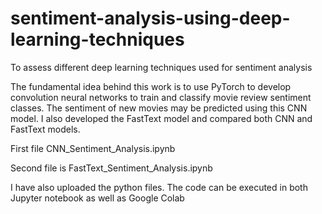 # sentiment-analysis-using-deep-learning-techniques
To assess different deep learning techniques used for sentiment analysis

The fundamental idea behind this work is to use PyTorch to develop convolution neural networks to train and classify movie review sentiment classes.
The sentiment of new movies may be predicted using this CNN model. I also developed the FastText model and compared both CNN and FastText models.

First file CNN_Sentiment_Analysis.ipynb

Second file is FastText_Sentiment_Analysis.ipynb

I have also uploaded the python files. The code can be executed in both Jupyter notebook as well as Google Colab
